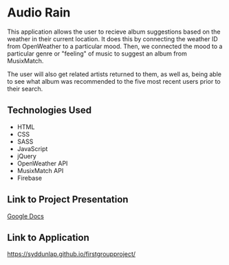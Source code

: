 # Audio Rain

This application allows the user to recieve album suggestions based on the weather in their current location. It does this by connecting the weather ID from OpenWeather to a particular mood. Then, we connected the mood to a particular genre or "feeling" of music to suggest an album from MusixMatch.

The user will also get related artists returned to them, as well as, being able to see what album was recommended to the five most recent users prior to their search.

## Technologies Used
- HTML
- CSS
- SASS
- JavaScript
- jQuery
- OpenWeather API
- MusixMatch API
- Firebase

## Link to Project Presentation
[Google Docs](https://drive.google.com/open?id=1hbmRUJ5rQSP--A3yn6FxNGuB9st07rfD)

## Link to Application 
https://syddunlap.github.io/firstgroupproject/
